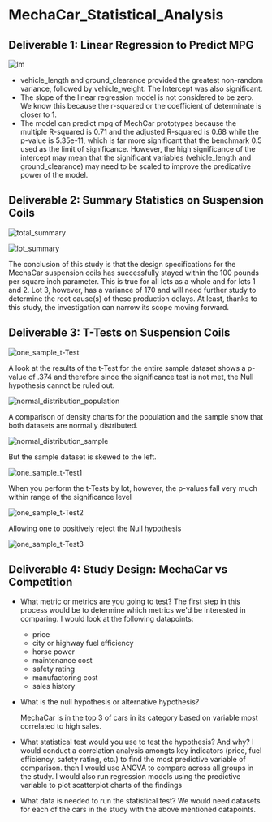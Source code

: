 # MechaCar_Statistical_Analysis

## Deliverable 1: Linear Regression to Predict MPG

![lm](https://github.com/cortesh/MechaCar_Statistical_Analysis/blob/main/multilinear_regression.jpg)

* vehicle_length and ground_clearance provided the greatest non-random variance, followed by vehicle_weight.  The Intercept was also significant.
* The slope of the linear regression model is not considered to be zero.  We know this because the r-squared or the coefficient of determinate is closer to 1.
* The model can predict mpg of MechCar prototypes because the multiple R-squared is 0.71 and the adjusted R-squared is 0.68 while the p-value is 5.35e-11, which is far more significant that the benchmark 0.5 used as the limit of significance.  However, the high significance of the intercept may mean that the significant variables (vehicle_length and ground_clearance) may need to be scaled to improve the predicative power of the model.

## Deliverable 2: Summary Statistics on Suspension Coils

![total_summary](https://github.com/cortesh/MechaCar_Statistical_Analysis/blob/main/total_summary.jpg)


![lot_summary](https://github.com/cortesh/MechaCar_Statistical_Analysis/blob/main/lot_summary.jpg)

The conclusion of this study is that the design specifications for the MechaCar suspension coils has successfully stayed within the 100 pounds per square inch parameter. This is true for all lots as a whole and for lots 1 and 2.  Lot 3, however, has a variance of 170 and will need further study to determine the root cause(s) of these production delays.  At least, thanks to this study, the investigation can narrow its scope moving forward. 

## Deliverable 3: T-Tests on Suspension Coils

![one_sample_t-Test](https://github.com/cortesh/MechaCar_Statistical_Analysis/blob/main/one_sample_t-Test.jpg)

A look at the results of the t-Test for the entire sample dataset shows a p-value of .374 and therefore since the significance test is not met, the Null hypothesis cannot be ruled out.

![normal_distribution_population](https://github.com/cortesh/MechaCar_Statistical_Analysis/blob/main/normal_distribution_population.jpg)

A comparison of density charts for the population and the sample show that both datasets are normally distributed.

![normal_distribution_sample](https://github.com/cortesh/MechaCar_Statistical_Analysis/blob/main/normal_distribution_sample.jpg)

But the sample dataset is skewed to the left.

![one_sample_t-Test1](https://github.com/cortesh/MechaCar_Statistical_Analysis/blob/main/one_sample_t-Test_lot1.jpg)

When you perform the t-Tests by lot, however, the p-values fall very much within range of the significance level

![one_sample_t-Test2](https://github.com/cortesh/MechaCar_Statistical_Analysis/blob/main/one_sample_t-Test_lot2.jpg)

Allowing one to positively reject the Null hypothesis

![one_sample_t-Test3](https://github.com/cortesh/MechaCar_Statistical_Analysis/blob/main/one_sample_t-Test_lot3.jpg)



## Deliverable 4: Study Design: MechaCar vs Competition

* What metric or metrics are you going to test?
The first step in this process would be to determine which metrics we'd be interested in comparing. I would look at the following datapoints:
    * price
    * city or highway fuel efficiency 
    * horse power 
    * maintenance cost 
    * safety rating
    * manufactoring cost
    * sales history

* What is the null hypothesis or alternative hypothesis?

    MechaCar is in the top 3 of cars in its category based on variable most correlated to high sales.

* What statistical test would you use to test the hypothesis? And why?
I would conduct a correlation analysis amongts key indicators (price, fuel efficiency, safety rating, etc.) to find the most predictive variable of comparison.
then I would use ANOVA to compare across all groups in the study.  I would also run regression models using the predictive variable to plot scatterplot charts of the findings

* What data is needed to run the statistical test?
We would need datasets for each of the cars in the study with the above mentioned datapoints.

